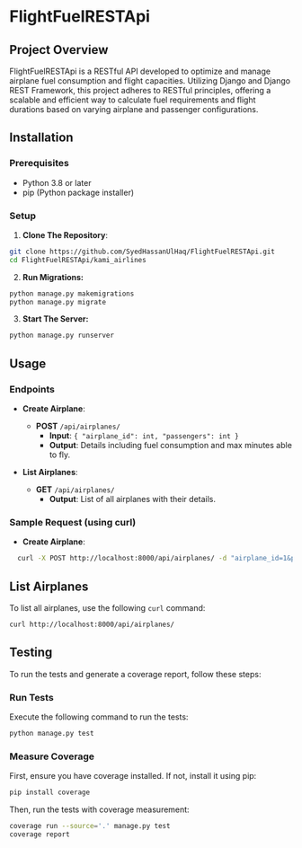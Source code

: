 # FlightFuelRESTApi

## Project Overview

FlightFuelRESTApi is a RESTful API developed  to optimize and manage airplane fuel consumption and flight capacities. Utilizing Django and Django REST Framework, this project adheres to RESTful principles, offering a scalable and efficient way to calculate fuel requirements and flight durations based on varying airplane and passenger configurations.

## Installation

### Prerequisites

- Python 3.8 or later
- pip (Python package installer)

### Setup

1. **Clone The Repository**:
```bash
git clone https://github.com/SyedHassanUlHaq/FlightFuelRESTApi.git
cd FlightFuelRESTApi/kami_airlines
```

2. **Run Migrations:**
```bash
python manage.py makemigrations
python manage.py migrate
```

3. **Start The Server:**
```bash
python manage.py runserver
```

## Usage

### Endpoints

- **Create Airplane**:
  - **POST** `/api/airplanes/`
    - **Input**: `{ "airplane_id": int, "passengers": int }`
    - **Output**: Details including fuel consumption and max minutes able to fly.

- **List Airplanes**:
  - **GET** `/api/airplanes/`
    - **Output**: List of all airplanes with their details.

### Sample Request (using curl)

- **Create Airplane**:

```bash
  curl -X POST http://localhost:8000/api/airplanes/ -d "airplane_id=1&passengers=100"
```

## List Airplanes

To list all airplanes, use the following `curl` command:

```bash
curl http://localhost:8000/api/airplanes/
```

## Testing

To run the tests and generate a coverage report, follow these steps:

### Run Tests

Execute the following command to run the tests:

```bash
python manage.py test
```

### Measure Coverage 

First, ensure you have coverage installed. If not, install it using pip:

```bash
pip install coverage
```

Then, run the tests with coverage measurement:
```bash
coverage run --source='.' manage.py test
coverage report
```
